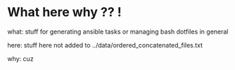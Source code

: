 
# What here why ?? !

what: stuff for generating ansible tasks or managing bash dotfiles in general

here: stuff here not added to ../data/ordered_concatenated_files.txt

why: cuz
